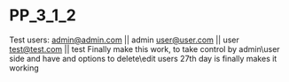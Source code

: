 # PP_3_1_2
Test users:
admin@admin.com || admin
user@user.com || user
test@test.com || test
Finally make this work, to take control by admin\user side and have and options to delete\edit users
27th day is finally makes it working
